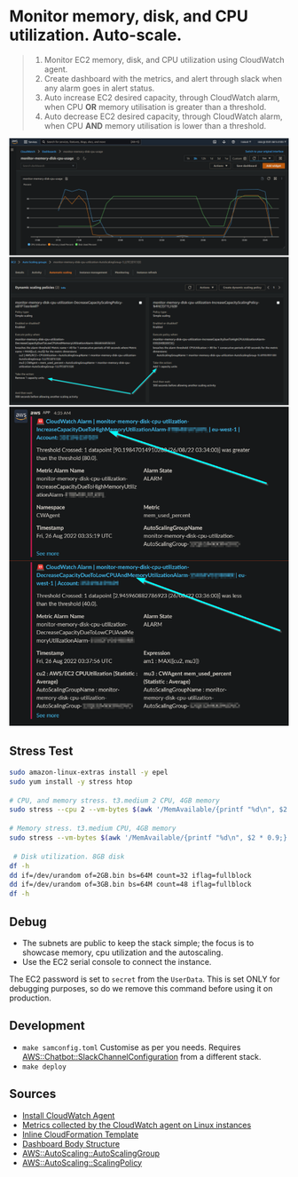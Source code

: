 # Monitor memory, disk, and CPU utilization. Auto-scale.
> 1. Monitor EC2 memory, disk, and CPU utilization using CloudWatch agent. 
> 2. Create dashboard with the metrics, and alert through slack when any alarm goes in alert status.
> 3. Auto increase EC2 desired capacity, through CloudWatch alarm, when CPU **OR** memory utilisation is greater than a threshold.
> 4. Auto decrease EC2 desired capacity, through CloudWatch alarm, when CPU **AND** memory utilisation is lower than a threshold.

![dashboard](./dashboard.png "Dashboard")  
![auto-scale](./auto-scale.png "Auto-scale")  
![slack](./slack.png "Slack")

## Stress Test
```sh
sudo amazon-linux-extras install -y epel
sudo yum install -y stress htop

# CPU, and memory stress. t3.medium 2 CPU, 4GB memory
sudo stress --cpu 2 --vm-bytes $(awk '/MemAvailable/{printf "%d\n", $2 * 0.9;}' < /proc/meminfo)k --vm-keep -m 5

# Memory stress. t3.medium CPU, 4GB memory
sudo stress --vm-bytes $(awk '/MemAvailable/{printf "%d\n", $2 * 0.9;}' < /proc/meminfo)k --vm-keep -m 5
 
 # Disk utilization. 8GB disk
df -h
dd if=/dev/urandom of=2GB.bin bs=64M count=32 iflag=fullblock
dd if=/dev/urandom of=3GB.bin bs=64M count=48 iflag=fullblock
df -h
```

## Debug
- The subnets are public to keep the stack simple; the focus is to showcase memory, cpu utilization and the autoscaling.
- Use the EC2 serial console to connect the instance.

The EC2 password is set to `secret` from the `UserData`. This is set ONLY for debugging purposes, so do we remove this command before using it on production.

## Development
- `make samconfig.toml` Customise as per you needs. Requires [AWS::Chatbot::SlackChannelConfiguration](https://docs.aws.amazon.com/AWSCloudFormation/latest/UserGuide/aws-resource-chatbot-slackchannelconfiguration.html) from a different stack.
- `make deploy`

## Sources

- [Install CloudWatch Agent](https://docs.aws.amazon.com/AmazonCloudWatch/latest/monitoring/Install-CloudWatch-Agent.html)  
- [Metrics collected by the CloudWatch agent on Linux instances](https://docs.aws.amazon.com/AmazonCloudWatch/latest/monitoring/metrics-collected-by-CloudWatch-agent.html#linux-metrics-enabled-by-CloudWatch-agent)  
- [Inline CloudFormation Template](https://github.com/awslabs/aws-cloudformation-templates/blob/master/aws/solutions/AmazonCloudWatchAgent/inline/amazon_linux.template)  
- [Dashboard Body Structure](https://docs.aws.amazon.com/AmazonCloudWatch/latest/APIReference/CloudWatch-Dashboard-Body-Structure.html)
- [AWS::AutoScaling::AutoScalingGroup](https://docs.aws.amazon.com/AWSCloudFormation/latest/UserGuide/aws-properties-as-group.html)
- [AWS::AutoScaling::ScalingPolicy](https://docs.aws.amazon.com/AWSCloudFormation/latest/UserGuide/aws-resource-autoscaling-scalingpolicy.html)
